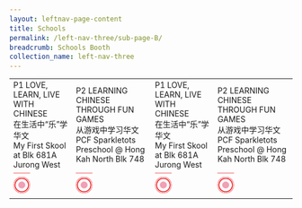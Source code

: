 ```yaml
---
layout: leftnav-page-content
title: Schools
permalink: /left-nav-three/sub-page-B/
breadcrumb: Schools Booth
collection_name: left-nav-three
---
```

<table>
<tr>
  <td>
    P1 LOVE, LEARN, LIVE WITH CHINESE
    <br>在生活中“乐”学华文
    <br>My First Skool at Blk 681A Jurong West
  </td>
  <td>
    P2 LEARNING CHINESE THROUGH FUN GAMES
    <br>从游戏中学习华文
    <br>PCF Sparkletots Preschool @ Hong Kah North Blk 748
  </td>  
  <td>
    P1 LOVE, LEARN, LIVE WITH CHINESE
    <br>在生活中“乐”学华文
    <br>My First Skool at Blk 681A Jurong West
  </td>
  <td>
    P2 LEARNING CHINESE THROUGH FUN GAMES
    <br>从游戏中学习华文
    <br>PCF Sparkletots Preschool @ Hong Kah North Blk 748
  </td>  
</tr>
  <tr>
    <td>
      <img src="/images/Carnival/Carnival_Circle_Red.png" alt="Session 1" style="width:30px;display:inline;" />
    </td>
    <td>
      <img src="/images/Carnival/Carnival_Circle_Red.png" alt="Session 2" style="width:30px;display:inline;" />
    </td>
    <td>
      <img src="/images/Carnival/Carnival_Circle_Red.png" alt="Session 3" style="width:30px;display:inline;" />
    </td>
    <td>
      <img src="/images/Carnival/Carnival_Circle_Red.png" alt="Session 4" style="width:30px;display:inline;" />
    </td>
  </tr>
</table>
